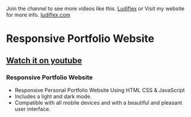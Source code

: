 
Join the channel to see more videos like this. [Ludiflex](https://www.youtube.com/@ludiflex) or
Visit my website for more info. [ludiflex.com](https://www.ludiflex.com)

# Responsive Portfolio Website 
## [Watch it on youtube](https://youtu.be/27JtRAI3QO8)
### Responsive Portfolio Website 

- Responsive Personal Portfolio Website Using HTML CSS & JavaScript
- Includes a light and dark mode.
- Compatible with all mobile devices and with a beautiful and pleasant user interface.
